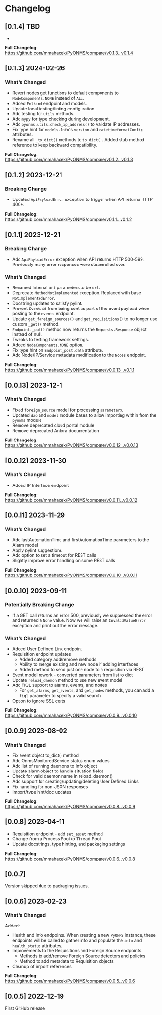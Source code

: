 # Changelog

## [0.1.4] TBD

*

**Full Changelog**: https://github.com/mmahacek/PyONMS/compare/v0.1.3...v0.1.4

## [0.1.3] 2024-02-26

### What's Changed

* Revert nodes get functions to default components to `NodeComponents.NONE` instead of `ALL`.
* Added `Enlkind` endpoint and models.
* Update local testing/linting configuration.
* Add testing for `utils` methods.
* Add `mypy` for type checking during development.
* Add `pyonms.utils.check_ip_address()` to validate IP addresses.
* Fix type hint for `models.Info`'s `version` and `datetimeformatConfig` attributes.
* Rename all `_to_dict()` methods to `to_dict()`.  Added stub method reference to keep backward compatibility.

**Full Changelog**: https://github.com/mmahacek/PyONMS/compare/v0.1.2...v0.1.3

## [0.1.2] 2023-12-21

### Breaking Change

* Updated `ApiPayloadError` exception to trigger when API returns HTTP 400+.

**Full Changelog**: https://github.com/mmahacek/PyONMS/compare/v0.1.1...v0.1.2

## [0.1.1] 2023-12-21

### Breaking Change

* Add `ApiPayloadError` exception when API returns HTTP 500-599. Previously many error responses were steamrolled over.

### What's Changed

* Renamed internal `uri` parameters to be `url`.
* Deprecate `MethodNotImplemented` exception.  Replaced with base `NotImplementedError`.
* Docstring updates to satisfy pylint.
* Prevent `Event.id` from being sent as part of the event payload when posting to the `events` endpoint.
* Update `get_foreign_sources()` and `get_requisitions()` to no longer use custom `_get()` method.
* `Endpoint._put()` method now returns the `Requests.Response` object instead of null.
* Tweaks to testing framework settings.
* Added `NodeComponents.NONE` option.
* Fix type hint on `Endpoint_post.data` attribute.
* Add Node/IP/Service metadata modification to the `Nodes` endpoint.

**Full Changelog**: https://github.com/mmahacek/PyONMS/compare/v0.0.13...v0.1.1


## [0.0.13] 2023-12-1

### What's Changed

* Fixed `foreign_source` model for processing `parameter`s.
* Updated `dao` and `model` module bases to allow importing within from the `pyonms` module
* Remove deprecated cloud portal module
* Remove deprecated Antora documentation

**Full Changelog**: https://github.com/mmahacek/PyONMS/compare/v0.0.12...v0.0.13

## [0.0.12] 2023-11-30

### What's Changed

* Added IP Interface endpoint

**Full Changelog**: https://github.com/mmahacek/PyONMS/compare/v0.0.11...v0.0.12

## [0.0.11] 2023-11-29

### What's Changed

* Add lastAutomationTime and firstAutomationTime parameters to the Alarm model
* Apply pylint suggestions
* Add option to set a timeout for REST calls
* Slightly improve error handling on some REST calls

**Full Changelog**: https://github.com/mmahacek/PyONMS/compare/v0.0.10...v0.0.11

## [0.0.10] 2023-09-11

### Potentially Breaking Change
* If a GET call returns an error 500, previously we suppressed the error and returned a `None` value. Now we will raise an `InvalidValueError` exception and print out the error message.

### What's Changed
* Added User Defined Link endpoint
* Requisition endpoint updates
  * Added category add/remove methods
  * Ability to merge existing and new node if adding interfaces
  * Added method to send just one node to a requisition via REST
* Event model rework - converted parameters from list to dict
* Update `reload_daemon` method to use new event model
* Add FIQL support to alarms, events, and nodes
  * For `get_alarms`, `get_events`, and `get_nodes` methods, you can add a `fiql` parameter to specify a valid search.
* Option to ignore SSL certs

**Full Changelog**: https://github.com/mmahacek/PyONMS/compare/v0.0.9...v0.0.10

## [0.0.9] 2023-08-02

### What's Changed

* Fix event object to_dict() method
* Add OnmsMonitoredService status enum values
* Add list of running daemons to Info object
* Update alarm object to handle situation fields
* Check for valid daemon name in reload_daemon()
* Add support for creating/updating/deleting User Defined Links
* Fix handling for non-JSON responses
* Import/type hint/doc updates

**Full Changelog**: https://github.com/mmahacek/PyONMS/compare/v0.0.8...v0.0.9

## [0.0.8] 2023-04-11

* Requisition endpoint - add `set_asset` method
* Change from a Process Pool to Thread Pool
* Update docstrings, type hinting, and packaging settings

**Full Changelog**: https://github.com/mmahacek/PyONMS/compare/v0.0.6...v0.0.8

## [0.0.7]

Version skipped due to packaging issues.

## [0.0.6] 2023-02-23

### What's Changed

Added:
* Health and Info endpoints.  When creating a new `PyONMS` instance, these endpoints will be called to gather info and populate the `info` and `health_status` attributes.
* Improvements to the Requisitions and Foreign Source endpoints.
  * Methods to add/remove Foreign Source detectors and policies
  * Method to add metadata to Requisition objects
* Cleanup of import references


**Full Changelog**: https://github.com/mmahacek/PyONMS/compare/v0.0.5...v0.0.6

## [0.0.5] 2022-12-19

First GitHub release
